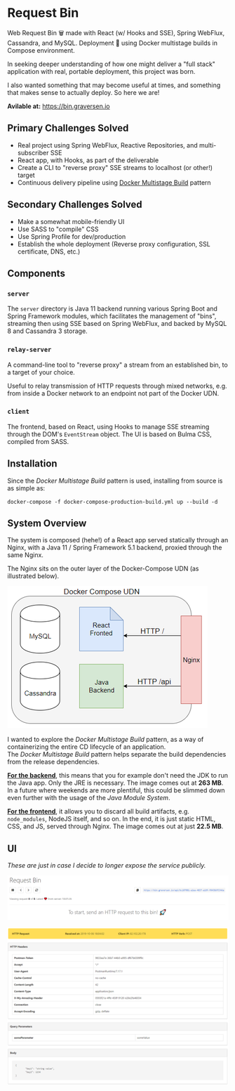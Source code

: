 # Request Bin

Web Request Bin 🗑️ made with React (w/ Hooks and SSE), Spring WebFlux, Cassandra, and MySQL. Deployment 🐳 using Docker multistage builds in Compose environment. 

In seeking deeper understanding of how one might deliver a "full stack" application with real, portable deployment, this project was born.

I also wanted something that may become useful at times, and something that makes sense to actually deploy. So here we are!

**Avilable at:** https://bin.graversen.io

## Primary Challenges Solved
* Real project using Spring WebFlux, Reactive Repositories, and multi-subscriber SSE
* React app, with Hooks, as part of the deliverable
* Create a CLI to "reverse proxy" SSE streams to localhost (or other!) target
* Continuous delivery pipeline using [Docker Multistage Build](https://docs.docker.com/develop/develop-images/multistage-build/) pattern

## Secondary Challenges Solved
* Make a somewhat mobile-friendly UI
* Use SASS to "compile" CSS
* Use Spring Profile for dev/production
* Establish the whole deployment (Reverse proxy configuration, SSL certificate, DNS, etc.)

## Components

### `server`
The `server` directory is Java 11 backend running various Spring Boot and Spring Framework modules, which facilitates the management of "bins", streaming then using SSE based on Spring WebFlux, and backed by MySQL 8 and Cassandra 3 storage.

### `relay-server`
A command-line tool to "reverse proxy" a stream from an established bin, to a target of your choice.

Useful to relay transmission of HTTP requests through mixed networks, e.g. from inside a Docker network to an endpoint not part of the Docker UDN.

### `client`

The frontend, based on React, using Hooks to manage SSE streaming through the DOM's `EventStream` object. The UI is based on Bulma CSS, compiled from SASS.

## Installation

Since the *Docker Multistage Build* pattern is used, installing from source is as simple as:

```
docker-compose -f docker-compose-production-build.yml up --build -d
```

## System Overview

The system is composed (hehe!) of a React app served statically through an Nginx, with a Java 11 / Spring Framework 5.1 backend, proxied through the same Nginx.

The Nginx sits on the outer layer of the Docker-Compose UDN (as illustrated below).

![](Assets/docker-compose-udn.png)

I wanted to explore the *Docker Multistage Build* pattern, as a way of containerizing the entire CD lifecycle of an application.  
The *Docker Multistage Build* pattern helps separate the build dependencies from the release dependencies.

**[For the backend](https://github.com/MrGraversen/request-bin/blob/master/server/Docker/Dockerfile)**, this means that you for example don't need the JDK to run the Java app. Only the JRE is necessary. The image comes out at **263 MB**. In a future where weekends are more plentiful, this could be slimmed down even further with the usage of the *Java Module System*.

**[For the frontend](https://github.com/MrGraversen/request-bin/blob/master/client/Docker/Dockerfile)**, it allows you to discard all build artifacts, e.g. `node_modules`, NodeJS itself, and so on. In the end, it is just static HTML, CSS, and JS, served through Nginx. The image comes out at just **22.5 MB**.

## UI

*These are just in case I decide to longer expose the service publicly.*

![](Assets/frontpage.png)

![](Assets/request-view.png)
